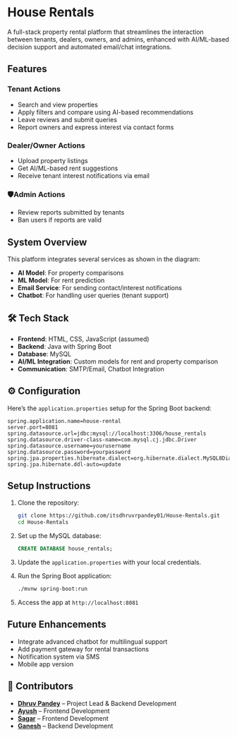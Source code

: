 # House Rentals

A full-stack property rental platform that streamlines the interaction between tenants, dealers, owners, and admins, enhanced with AI/ML-based decision support and automated email/chat integrations.

## Features

### Tenant Actions
- Search and view properties
- Apply filters and compare using AI-based recommendations
- Leave reviews and submit queries
- Report owners and express interest via contact forms

### Dealer/Owner Actions
- Upload property listings
- Get AI/ML-based rent suggestions
- Receive tenant interest notifications via email

### 🛡Admin Actions
- Review reports submitted by tenants
- Ban users if reports are valid

## System Overview

This platform integrates several services as shown in the diagram:
- **AI Model**: For property comparisons
- **ML Model**: For rent prediction
- **Email Service**: For sending contact/interest notifications
- **Chatbot**: For handling user queries (tenant support)


## 🛠️ Tech Stack

- **Frontend**: HTML, CSS, JavaScript (assumed)
- **Backend**: Java with Spring Boot
- **Database**: MySQL
- **AI/ML Integration**: Custom models for rent and property comparison
- **Communication**: SMTP/Email, Chatbot Integration

## ⚙️ Configuration

Here’s the `application.properties` setup for the Spring Boot backend:

```properties
spring.application.name=house-rental
server.port=8081
spring.datasource.url=jdbc:mysql://localhost:3306/house_rentals
spring.datasource.driver-class-name=com.mysql.cj.jdbc.Driver
spring.datasource.username=yourusername
spring.datasource.password=yourpassword
spring.jpa.properties.hibernate.dialect=org.hibernate.dialect.MySQL8Dialect
spring.jpa.hibernate.ddl-auto=update
```

## Setup Instructions

1. Clone the repository:
   ```bash
   git clone https://github.com/itsdhruvrpandey01/House-Rentals.git
   cd House-Rentals
   ```

2. Set up the MySQL database:
   ```sql
   CREATE DATABASE house_rentals;
   ```

3. Update the `application.properties` with your local credentials.

4. Run the Spring Boot application:
   ```bash
   ./mvnw spring-boot:run
   ```

5. Access the app at `http://localhost:8081`

## Future Enhancements

- Integrate advanced chatbot for multilingual support
- Add payment gateway for rental transactions
- Notification system via SMS
- Mobile app version

## 👥 Contributors

- [**Dhruv Pandey**](https://github.com/itsdhruvrpandey01) – Project Lead & Backend Development  
- [**Ayush**](https://github.com/ayushkhopatkar) – Frontend Development  
- [**Sagar**](https://github.com/Sagargd4) – Frontend Development  
- [**Ganesh**](https://github.com/Ganeshhhhh) – Backend Development

